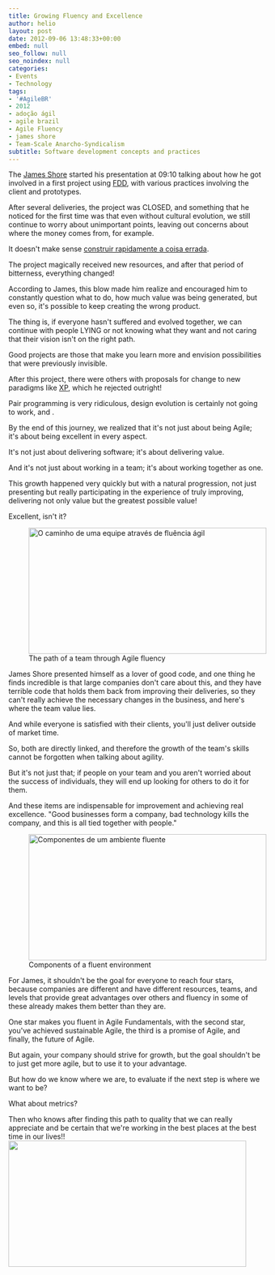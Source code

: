 ```yaml
---
title: Growing Fluency and Excellence
author: helio
layout: post
date: 2012-09-06 13:48:33+00:00
embed: null
seo_follow: null
seo_noindex: null
categories:
- Events
- Technology
tags:
- '#AgileBR'
- 2012
- adoção ágil
- agile brazil
- Agile Fluency
- james shore
- Team-Scale Anarcho-Syndicalism
subtitle: Software development concepts and practices
---
```


The [James Shore][1] started his presentation at 09:10 talking about how he got involved in a first project using <a title="Feature Driven Development" href="http://en.wikipedia.org/wiki/Feature-driven_development" target="_blank">FDD</a>, with various practices involving the client and prototypes.

After several deliveries, the project was CLOSED, and something that he noticed for the first time was that even without cultural evolution, we still continue to worry about unimportant points, leaving out concerns about where the money comes from, for example.

It doesn't make sense <a title="Construindo rapidamente a coisa certa!" href="/2012/09/05/the-role-of-agile-analysis-in-continuous-delivery-jenny-wong-e-danilo-sato/" target="_blank">construir rapidamente a coisa errada</a>.

The project magically received new resources, and after that period of bitterness, everything changed!

According to James, this blow made him realize and encouraged him to constantly question what to do, how much value was being generated, but even so, it's possible to keep creating the wrong product.

The thing is, if everyone hasn't suffered and evolved together, we can continue with people LYING or not knowing what they want and not caring that their vision isn't on the right path.

Good projects are those that make you learn more and envision possibilities that were previously invisible.

After this project, there were others with proposals for change to new paradigms like [XP][2], which he rejected outright!

Pair programming is very ridiculous, design evolution is certainly not going to work, and .

By the end of this journey, we realized that it's not just about being Agile; it's about being excellent in every aspect.

It's not just about delivering software; it's about delivering value.

And it's not just about working in a team; it's about working together as one.

This growth happened very quickly but with a natural progression, not just presenting but really participating in the experience of truly improving, delivering not only value but the greatest possible value!

Excellent, isn't it? <figure id="attachment_619" style="width: 470px" class="wp-caption aligncenter"> [<img class="size-full wp-image-619" src="/uploads/2012/09/diagramaInicial.png" alt="O caminho de uma equipe através de fluência ágil " width="470" height="249" srcset="/uploads/2012/09/diagramaInicial.png 470w, /uploads/2012/09/diagramaInicial-300x158.png 300w" sizes="(max-width: 470px) 100vw, 470px" />][8]<figcaption class="wp-caption-text">The path of a team through Agile fluency</figcaption></figure> James Shore presented himself as a lover of good code, and one thing he finds incredible is that large companies don't care about this, and they have terrible code that holds them back from improving their deliveries, so they can't really achieve the necessary changes in the business, and here's where the team value lies.

And while everyone is satisfied with their clients, you'll just deliver outside of market time.

So, both are directly linked, and therefore the growth of the team's skills cannot be forgotten when talking about agility.

But it's not just that; if people on your team and you aren't worried about the success of individuals, they will end up looking for others to do it for them.

And these items are indispensable for improvement and achieving real excellence. "Good businesses form a company, bad technology kills the company, and this is all tied together with people." <figure id="attachment_616" style="width: 470px" class="wp-caption aligncenter"> [<img class="size-full wp-image-616" src="/uploads/2012/09/internaEstrela.jpg" alt="Componentes de um ambiente fluente" width="470" height="249" srcset="/uploads/2012/09/internaEstrela.jpg 470w, /uploads/2012/09/internaEstrela-300x158.jpg 300w" sizes="(max-width: 470px) 100vw, 470px" />][9]<figcaption class="wp-caption-text">Components of a fluent environment</figcaption></figure> For James, it shouldn't be the goal for everyone to reach four stars, because companies are different and have different resources, teams, and levels that provide great advantages over others and fluency in some of these already makes them better than they are.

One star makes you fluent in Agile Fundamentals, with the second star, you've achieved sustainable Agile, the third is a promise of Agile, and finally, the future of Agile.

But again, your company should strive for growth, but the goal shouldn't be to just get more agile, but to use it to your advantage.

But how do we know where we are, to evaluate if the next step is where we want to be?

What about metrics?

Then who knows after finding this path to quality that we can really appreciate and be certain that we're working in the best places at the best time in our lives!! [<img class="aligncenter size-full wp-image-618" src="/uploads/2012/09/jamesShoreAndI.png" alt="" width="470" height="249" srcset="/uploads/2012/09/jamesShoreAndI.png 470w, /uploads/2012/09/jamesShoreAndI-300x158.png 300w" sizes="(max-width: 470px) 100vw, 470px" />][10]

[2]: http://en.wikipedia.org/wiki/Extreme_programming "Extreme Programming"
[8]: /uploads/2012/09/diagramaInicial.png
[10]: /uploads/2012/09/jamesShoreAndI.png
[1]: https://twitter.com/jamesshore "@jamesshore"
[9]: /uploads/2012/09/internaEstrela.jpg
